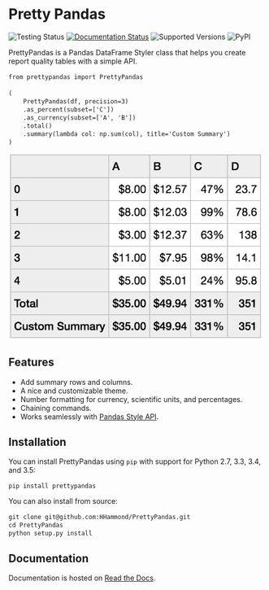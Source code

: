 # Pretty Pandas

![Testing Status](https://travis-ci.org/HHammond/PrettyPandas.svg?branch=master)
[![Documentation Status](http://readthedocs.org/projects/prettypandas/badge/?version=latest)](http://prettypandas.readthedocs.org/en/latest/?badge=latest)
![Supported Versions](https://img.shields.io/pypi/pyversions/prettypandas.svg)
![PyPI](https://img.shields.io/pypi/l/prettypandas.svg)

PrettyPandas is a Pandas DataFrame Styler class that helps you create
report quality tables with a simple API.

```{.sourceCode .python}
from prettypandas import PrettyPandas

(
    PrettyPandas(df, precision=3)
    .as_percent(subset=['C'])
    .as_currency(subset=['A', 'B'])
    .total()
    .summary(lambda col: np.sum(col), title='Custom Summary')
)
```

<img src="/docs/source/_static/Images/gh_readme@2x.png" width="500px" />

Features
--------

-   Add summary rows and columns.
-   A nice and customizable theme.
-   Number formatting for currency, scientific units, and percentages.
-   Chaining commands.
-   Works seamlessly with [Pandas Style
    API](http://pandas.pydata.org/pandas-docs/stable/style.html>).

Installation
------------

You can install PrettyPandas using `pip` with support for Python 2.7,
3.3, 3.4, and 3.5:

``` {.sourceCode .sh}
pip install prettypandas
```

You can also install from source:

``` {.sourceCode .sh}
git clone git@github.com:HHammond/PrettyPandas.git
cd PrettyPandas
python setup.py install
```

Documentation
-------------

Documentation is hosted on [Read the Docs](http://prettypandas.readthedocs.org).
